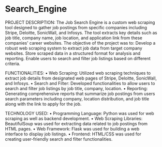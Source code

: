 # Search_Engine

PROJECT DESCRIPTION:
The Job Search Engine is a custom web scraping tool designed to gather job postings from specific companies including Stripe, Deloitte, SonicWall, and Infosys. The tool extracts key details such as job title, company name, job location, and application link from these companies' career websites. The objective of the project was to: Develop a robust web scraping system to extract job data from target company websites. Store scraped data in a structured format for analysis and reporting. Enable users to search and filter job listings based on different criteria.

FUNCTIONALITIES:
• Web Scraping: Utilized web scraping techniques to extract job details from designated web pages of Stripe, Deloitte, SonicWall, and Infosys. • Search and Filter: Developed functionalities to allow users to search and filter job listings by job title, company, location. • Reporting: Generating comprehensive reports that summarize job postings from users search parameters including company, location distribution, and job title along with the link to apply for the job.

TECHNOLOGY USED:
• Programming Language: Python was used for web scraping as well as backend development. • Web Scraping Libraries: BeautifulSoup was used for extracting data related to job postings from HTML pages. • Web Framework: Flask was used for building a web interface to display job listings. • Frontend: HTML/CSS was used for creating user-friendly search and filter functionalities.
